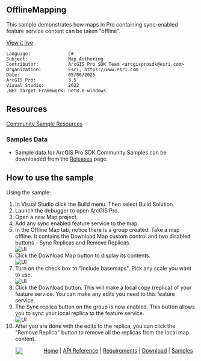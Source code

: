 ## OfflineMapping

<!-- TODO: Write a brief abstract explaining this sample -->
This sample demonstrates how maps in Pro containing sync-enabled feature service content can be taken "offline".  
  


<a href="https://pro.arcgis.com/en/pro-app/sdk/" target="_blank">View it live</a>

<!-- TODO: Fill this section below with metadata about this sample-->
```
Language:              C#
Subject:               Map Authoring
Contributor:           ArcGIS Pro SDK Team <arcgisprosdk@esri.com>
Organization:          Esri, https://www.esri.com
Date:                  05/06/2025
ArcGIS Pro:            3.5
Visual Studio:         2022
.NET Target Framework: net8.0-windows
```

## Resources

[Community Sample Resources](https://github.com/Esri/arcgis-pro-sdk-community-samples#resources)

### Samples Data

* Sample data for ArcGIS Pro SDK Community Samples can be downloaded from the [Releases](https://github.com/Esri/arcgis-pro-sdk-community-samples/releases) page.  

## How to use the sample
<!-- TODO: Explain how this sample can be used. To use images in this section, create the image file in your sample project's screenshots folder. Use relative url to link to this image using this syntax: ![My sample Image](FacePage/SampleImage.png) -->
Using the sample:  
  
1. In Visual Studio click the Build menu. Then select Build Solution.
2. Launch the debugger to open ArcGIS Pro.  
3. Open a new Map project.   
4. Add any sync enabled feature service to the map.  
5. In the Offline Map tab, notice there is a group created: Take a map offline. It contains the Download Map custom control and two disabled buttons - Sync Replicas and Remove Replicas.  
![UI](screenshots/offlinemap.png)  
6. Click the Download Map button to display its contents.   
![UI](screenshots/download.png)  
7. Turn on the check box to "Include basemaps". Pick any scale you want to use.  
![UI](screenshots/basemapsScales.png)  
8. Click the Download button. This will make a local copy (replica) of your feature service. You can make any edits you need to this feature service.  
9. The Sync replica button on the group is now enabled. This button allows you to sync your local replica to the feature service.  
![UI](screenshots/sync.png)  
10. After you are done with the edits to the replica, you can click the "Remove Replica" button to remove all the replicas from the local map content.  
  

<!-- End -->

&nbsp;&nbsp;&nbsp;&nbsp;&nbsp;&nbsp;<img src="https://esri.github.io/arcgis-pro-sdk/images/ArcGISPro.png"  alt="ArcGIS Pro SDK for Microsoft .NET Framework" height = "20" width = "20" align="top"  >
&nbsp;&nbsp;&nbsp;&nbsp;&nbsp;&nbsp;&nbsp;&nbsp;&nbsp;&nbsp;&nbsp;&nbsp;
[Home](https://github.com/Esri/arcgis-pro-sdk/wiki) | <a href="https://pro.arcgis.com/en/pro-app/latest/sdk/api-reference" target="_blank">API Reference</a> | [Requirements](https://github.com/Esri/arcgis-pro-sdk/wiki#requirements) | [Download](https://github.com/Esri/arcgis-pro-sdk/wiki#installing-arcgis-pro-sdk-for-net) | <a href="https://github.com/esri/arcgis-pro-sdk-community-samples" target="_blank">Samples</a>
